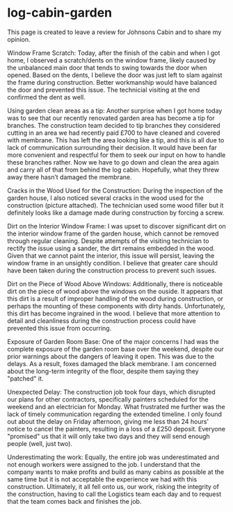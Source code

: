 # log-cabin-garden

This page is created to leave a review for Johnsons Cabin and to share my opinion. 

Window Frame Scratch: Today, after the finish of the cabin and when I got home, I observed a scratch/dents on the window frame, likely caused by the unbalanced main door that tends to swing towards the door when opened. Based on the dents, I believe the door was just left to slam against the frame during construction. Better workmanship would have balanced the door and prevented this issue. The technicial visiting at the end confirmed the dent as well.

Using garden clean areas as a tip: Another surprise when I got home today was to see that our recently renovated garden area has become a tip for branches. The construction team decided to tip branches they considered cutting in an area we had recently paid £700 to have cleaned and covered with membrane. This has left the area looking like a tip, and this is all due to lack of communication surrounding their decision. It would have been far more convenient and respectful for them to seek our input on how to handle these branches rather. Now we have to go down and clean the area again and carry all of that from behind the log cabin. Hopefully, what they threw away there hasn’t damaged the membrane.

Cracks in the Wood Used for the Construction:
During the inspection of the garden house, I also noticed several cracks in the wood used for the construction (picture attached). The technician used some wood filler but it definitely looks like a damage made during construction by forcing a screw.

Dirt on the Interior Window Frame:
I was upset to discover significant dirt on the interior window frame of the garden house, which cannot be removed through regular cleaning. Despite attempts of the visiting technician to rectify the issue using a sander, the dirt remains embedded in the wood. Given that we cannot paint the interior, this issue will persist, leaving the window frame in an unsightly condition. I believe that greater care should have been taken during the construction process to prevent such issues.

Dirt on the Piece of Wood Above Windows:
Additionally, there is noticeable dirt on the piece of wood above the windows on the ouside. It appears that this dirt is a result of improper handling of the wood during construction, or perhaps the mounting of these components with dirty hands. Unfortunately, this dirt has become ingrained in the wood. I believe that more attention to detail and cleanliness during the construction process could have prevented this issue from occurring.

Exposure of Garden Room Base: One of the major concerns I had was the complete exposure of the garden room base over the weekend, despite our prior warnings about the dangers of leaving it open. This was due to the delays. As a result, foxes damaged the black membrane. I am concerned about the long-term integrity of the floor, despite them saying they "patched" it.

Unexpected Delay: The construction job took four days, which disrupted our plans for other contractors, specifically painters scheduled for the weekend and an electrician for Monday. What frustrated me further was the lack of timely communication regarding the extended timeline. I only found out about the delay on Friday afternoon, giving me less than 24 hours' notice to cancel the painters, resulting in a loss of a £250 deposit. Everyone "promised" us that it will only take two days and they will send enough people (well, just two).

Underestimating the work: Equally, the entire job was underestimated and not enough workers were assigned to the job. I understand that the company wants to make profits and build as many cabins as possible at the same time but it is not acceptable the experience we had with this construction. Ultimately, it all fell onto us, our work, risking the integrity of the construction, having to call the Logistics team each day and to request that the team comes back and finishes the job.
